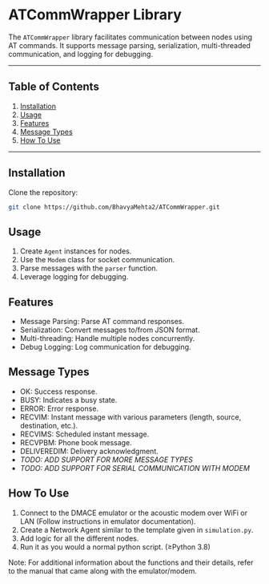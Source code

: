# **ATCommWrapper Library**

The `ATCommWrapper` library facilitates communication between nodes using AT commands. It supports message parsing, serialization, multi-threaded communication, and logging for debugging.

---

## **Table of Contents**
1. [Installation](#installation)
2. [Usage](#usage)
3. [Features](#features)
4. [Message Types](#message-types)
5. [How To Use](#how-to-use)

---

## **Installation**
Clone the repository:
   ```bash
   git clone https://github.com/BhavyaMehta2/ATCommWrapper.git
   ```
## **Usage**
1. Create `Agent` instances for nodes.
2. Use the `Modem` class for socket communication.
3. Parse messages with the `parser` function.
4. Leverage logging for debugging.

## **Features**
* Message Parsing: Parse AT command responses.
* Serialization: Convert messages to/from JSON format.
* Multi-threading: Handle multiple nodes concurrently.
* Debug Logging: Log communication for debugging.

## **Message Types**
* OK: Success response.
* BUSY: Indicates a busy state.
* ERROR: Error response.
* RECVIM: Instant message with various parameters (length, source, destination, etc.).
* RECVIMS: Scheduled instant message.
* RECVPBM: Phone book message.
* DELIVEREDIM: Delivery acknowledgment.
* *TODO: ADD SUPPORT FOR MORE MESSAGE TYPES*
* *TODO: ADD SUPPORT FOR SERIAL COMMUNICATION WITH MODEM*

## **How To Use**
1. Connect to the DMACE emulator or the acoustic modem over WiFi or LAN (Follow instructions in emulator documentation).
2. Create a Network Agent similar to the template given in `simulation.py`.
3. Add logic for all the different nodes.
4. Run it as you would a normal python script. (≥Python 3.8)

Note: For additional information about the functions and their details, refer to the manual that came along with the emulator/modem.
